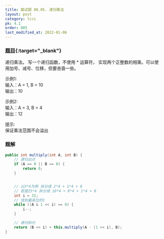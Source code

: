 ```yaml
---
title: 面试题 08.05. 递归乘法
layout: post
category: lcci
pk: 4.1
order: 805
last_modified_at: 2022-01-06
---
```


### [题目](https://leetcode.cn/recursive-mulitply-lcci/){:target="_blank"}

递归乘法。 写一个递归函数，不使用 * 运算符， 实现两个正整数的相乘。可以使用加号、减号、位移，但要吝啬一些。

示例1:  
输入：A = 1, B = 10  
输出：10

示例2:  
输入：A = 3, B = 4  
输出：12

提示:  
保证乘法范围不会溢出

### 题解

```java
public int multiply(int A, int B) {
    // 递归出点
    if (A == 0 || B == 0) {
        return 0;
    }


    // 以3*4为例 拆分成 2*4 + 1*4 + 0
    // 若是25*4 拆分成 16*4 + 8*4 + 1*4 + 0
    int i = 31;
    // 找到最高位的1
    while ((A & 1 << i) == 0) {
        i--;
    }

    // 递归拆分
    return (B << i) + this.multiply(A - (1 << i), B);
}
```
